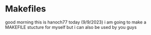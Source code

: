 # Makefiles
good morning this is hanoch77
today (9/9/2023) i am going to make a MAKEFILE stucture for myself but i can also be used by you guys

